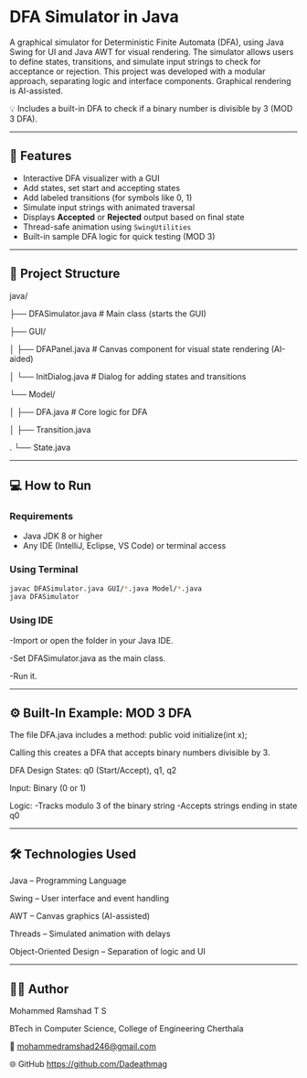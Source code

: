 # DFA Simulator in Java

A graphical simulator for Deterministic Finite Automata (DFA), using Java Swing for UI and Java AWT for visual rendering. The simulator allows users to define states, transitions, and simulate input strings to check for acceptance or rejection. This project was developed with a modular approach, separating logic and interface components. Graphical rendering is AI-assisted.

💡 Includes a built-in DFA to check if a binary number is divisible by 3 (MOD 3 DFA).

---

## 🧠 Features

- Interactive DFA visualizer with a GUI
- Add states, set start and accepting states
- Add labeled transitions (for symbols like 0, 1)
- Simulate input strings with animated traversal
- Displays **Accepted** or **Rejected** output based on final state
- Thread-safe animation using `SwingUtilities`
- Built-in sample DFA logic for quick testing (MOD 3)

---

## 📁 Project Structure

java/

├── DFASimulator.java # Main class (starts the GUI)

├── GUI/

│ ├── DFAPanel.java # Canvas component for visual state rendering (AI-aided)

│ └── InitDialog.java # Dialog for adding states and transitions

└── Model/

│ ├── DFA.java # Core logic for DFA 
  
│  ├── Transition.java
  
.  └── State.java

---

## 💻 How to Run

### Requirements
- Java JDK 8 or higher
- Any IDE (IntelliJ, Eclipse, VS Code) or terminal access

### Using Terminal
```bash
javac DFASimulator.java GUI/*.java Model/*.java
java DFASimulator
```
### Using IDE

-Import or open the folder in your Java IDE.

-Set DFASimulator.java as the main class.

-Run it.

---

## ⚙️ Built-In Example: MOD 3 DFA

The file DFA.java includes a method:
public void initialize(int x);

Calling this creates a DFA that accepts binary numbers divisible by 3.

DFA Design
States: q0 (Start/Accept), q1, q2

Input: Binary (0 or 1)

Logic:  -Tracks modulo 3 of the binary string
        -Accepts strings ending in state q0

---

## 🛠 Technologies Used

Java – Programming Language

Swing – User interface and event handling

AWT – Canvas graphics (AI-assisted)

Threads – Simulated animation with delays

Object-Oriented Design – Separation of logic and UI

---

## 👨‍💻 Author
Mohammed Ramshad T S

BTech in Computer Science, College of Engineering Cherthala

📧 mohammedramshad246@gmail.com

🌐 GitHub https://github.com/Dadeathmag
    

